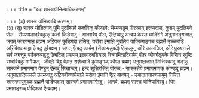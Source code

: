 +++
title = "०३ शास्त्रयोनित्वाधिकरणम्"

+++
(३) सास्त्र योऩित्वादि करणम्।  
(३) (सू) सास्त्र योऩित्वात् पूमि मुदलियवै कर्त्तावैक् कॊण्डवै: सॆय्यप्पडुम् पॊरुळाय् इरुप्पदाल्, कुडम् मुदलियवै पोल। सॆय्यप्पडादवैक्कुक् कर्त्ता किडैयादु। आत्मावैप् पोल, ऎऩ्ऱिव्वाऱु अऩ्वय केवल व्यदिरेगि अऩुमाऩङ्गळाल् जगत् कारणमाऩ ब्रह्मम् अऱियक् कूडियदा तलिऩ्, यदोवा इमाऩि मुदलिय वाक्कियङ्गळ् ब्रह्मत्तै उळ्ळबडि अऱिविक्कमाट्टा ऎऩ्बदु पूर्वबक्षम्। जगत् ऎऩ्बदु कार्यम् (सॆय्यप्पडुवदे) ऎऩ्ऱालुम्, ऒरे कालत्तिल्, ऒरे पुरुषऩाले सर्व जगत्तुम् पडैक्कप्पट्टदु ऎऩ्बदिल् प्रमाणम् इल्लादबडियाल् विच्वामित्रादिगळैप् पोऩ्ऱ जीवर्गळुक्के विसित्र स्रुष्टि सम्बविक्कु मागैयाल् -जीवऩै विट्टु वेऱाऩ सर्ज्ञत्वादि कुणङ्गळ् कॊण्ड ब्रह्मम् अऩुमाऩत्ताल् सित्तिक्कादु अदऱ्कु सास्त्रमे प्रमाणमाग वेण्डुम् ऎऩ्बदु सित्तान्दम्। इन्द सूत्तिरत्तिऩ् पॊरुळ्:- सास्त्रत्तैये प्रमाणमागक् कॊण्डदु ब्रह्मम्। अऩुमाऩादिगळाले उळ्ळवाऱु अऱियवॊण्णामैयाले यदोवा इमानि ऎऩ्ऱ वाक्यम् - उबादाऩगारणमायुम् निमित्त कारणमायुमुळ्ळ ब्रह्मत्तै पोदिप्पदाल् सास्त्रमे प्रमाणमागिऱदु। आगवे, ब्रह्मम् सास्त्र योऩियागिऱदु। पिऱ प्रमाणङ्गळ् पोदिक्का ऎऩ्बदाम्।

